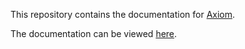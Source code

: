 This repository contains the documentation for [Axiom](https://axiom.moulberry.com).

The documentation can be viewed [here](https://axiom.moulberry.com/docs/).
